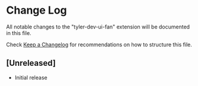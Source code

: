 # Change Log

All notable changes to the "tyler-dev-ui-fan" extension will be documented in this file.

Check [Keep a Changelog](http://keepachangelog.com/) for recommendations on how to structure this file.

## [Unreleased]

- Initial release
